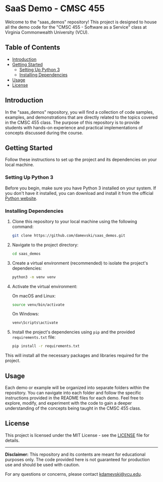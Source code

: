 # SaaS Demo - CMSC 455 

Welcome to the "saas_demos" repository! This project is designed to house all the demo code for the "CMSC 455 - Software as a Service" class at Virginia Commonwealth University (VCU). 

## Table of Contents
- [Introduction](#introduction)
- [Getting Started](#getting-started)
  - [Setting Up Python 3](#setting-up-python-3)
  - [Installing Dependencies](#installing-dependencies)
- [Usage](#usage)
- [License](#license)

## Introduction

In the "saas_demos" repository, you will find a collection of code samples, examples, and demonstrations that are directly related to the topics covered in the CMSC 455 class. The purpose of this repository is to provide students with hands-on experience and practical implementations of concepts discussed during the course.

## Getting Started

Follow these instructions to set up the project and its dependencies on your local machine.

### Setting Up Python 3

Before you begin, make sure you have Python 3 installed on your system. If you don't have it installed, you can download and install it from the official [Python website](https://www.python.org/downloads/).

### Installing Dependencies

1. Clone this repository to your local machine using the following command:

   ```bash
   git clone https://github.com/damevski/saas_demos.git
   ```

2. Navigate to the project directory:

   ```bash
   cd saas_demos
   ```

3. Create a virtual environment (recommended) to isolate the project's dependencies:

   ```bash
   python3 -m venv venv
   ```

4. Activate the virtual environment:

   On macOS and Linux:
   ```bash
   source venv/bin/activate
   ```

   On Windows:
   ```bash
   venv\Scripts\activate
   ```

5. Install the project's dependencies using `pip` and the provided `requirements.txt` file:

   ```bash
   pip install -r requirements.txt
   ```

This will install all the necessary packages and libraries required for the project.

## Usage

Each demo or example will be organized into separate folders within the repository. You can navigate into each folder and follow the specific instructions provided in the README files for each demo. Feel free to explore, modify, and experiment with the code to gain a deeper understanding of the concepts being taught in the CMSC 455 class.

## License

This project is licensed under the MIT License - see the [LICENSE](LICENSE) file for details.

---

**Disclaimer:** This repository and its contents are meant for educational purposes only. The code provided here is not guaranteed for production use and should be used with caution.

For any questions or concerns, please contact [kdamevski@vcu.edu](mailto:kdamevski@vcu.edu).
